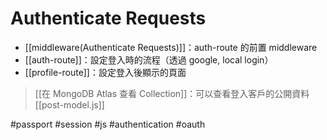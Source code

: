 # Authenticate Requests
- [[middleware(Authenticate Requests)]]：auth-route 的前置 middleware
- [[auth-route]]：設定登入時的流程（透過 google, local login）
- [[profile-route]]：設定登入後顯示的頁面
> [[在 MongoDB Atlas 查看 Collection]]：可以查看登入客戶的公開資料
[[post-model.js]]

#passport #session #js #authentication #oauth